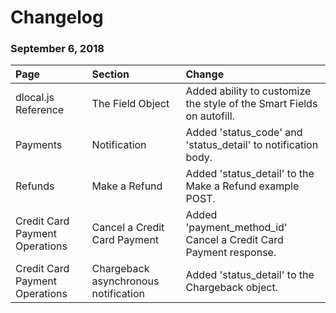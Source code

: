 # Changelog

### September 6, 2018

| Page | Section | Change |
| :--- | :--- | :--- |
| dlocal.js Reference | The Field Object | Added ability to customize the style of the Smart Fields on autofill. |
| Payments | Notification | Added 'status\_code' and 'status\_detail' to notification body. |
| Refunds | Make a Refund | Added 'status\_detail' to the Make a Refund example POST. |
| Credit Card Payment Operations | Cancel  a Credit Card Payment | Added 'payment\_method\_id' Cancel a Credit Card Payment response. |
| Credit Card Payment Operations | Chargeback asynchronous notification | Added 'status\_detail' to the Chargeback object. |

